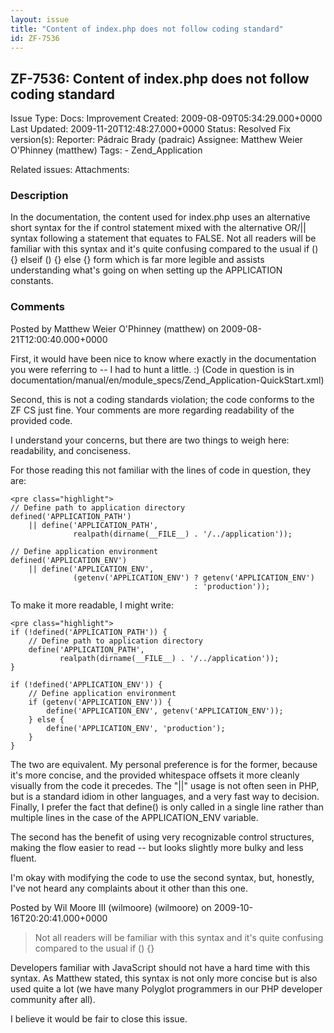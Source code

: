 ```yaml
---
layout: issue
title: "Content of index.php does not follow coding standard"
id: ZF-7536
---
```


ZF-7536: Content of index.php does not follow coding standard
-------------------------------------------------------------

 Issue Type: Docs: Improvement Created: 2009-08-09T05:34:29.000+0000 Last Updated: 2009-11-20T12:48:27.000+0000 Status: Resolved Fix version(s): 
 Reporter:  Pádraic Brady (padraic)  Assignee:  Matthew Weier O'Phinney (matthew)  Tags: - Zend\_Application
 
 Related issues: 
 Attachments: 
### Description

In the documentation, the content used for index.php uses an alternative short syntax for the if control statement mixed with the alternative OR/|| syntax following a statement that equates to FALSE. Not all readers will be familiar with this syntax and it's quite confusing compared to the usual if () {} elseif () {} else {} form which is far more legible and assists understanding what's going on when setting up the APPLICATION constants.

 

 

### Comments

Posted by Matthew Weier O'Phinney (matthew) on 2009-08-21T12:00:40.000+0000

First, it would have been nice to know where exactly in the documentation you were referring to -- I had to hunt a little. :) (Code in question is in documentation/manual/en/module\_specs/Zend\_Application-QuickStart.xml)

Second, this is not a coding standards violation; the code conforms to the ZF CS just fine. Your comments are more regarding readability of the provided code.

I understand your concerns, but there are two things to weigh here: readability, and conciseness.

For those reading this not familiar with the lines of code in question, they are:

 
    <pre class="highlight">
    // Define path to application directory
    defined('APPLICATION_PATH')
        || define('APPLICATION_PATH',
                  realpath(dirname(__FILE__) . '/../application'));
    
    // Define application environment
    defined('APPLICATION_ENV')
        || define('APPLICATION_ENV',
                  (getenv('APPLICATION_ENV') ? getenv('APPLICATION_ENV')
                                             : 'production'));


To make it more readable, I might write:

 
    <pre class="highlight">
    if (!defined('APPLICATION_PATH')) {
        // Define path to application directory
        define('APPLICATION_PATH',
               realpath(dirname(__FILE__) . '/../application'));
    }
    
    if (!defined('APPLICATION_ENV')) {
        // Define application environment
        if (getenv('APPLICATION_ENV')) {
            define('APPLICATION_ENV', getenv('APPLICATION_ENV'));
        } else {
            define('APPLICATION_ENV', 'production');
        }
    }


The two are equivalent. My personal preference is for the former, because it's more concise, and the provided whitespace offsets it more cleanly visually from the code it precedes. The "||" usage is not often seen in PHP, but is a standard idiom in other languages, and a very fast way to decision. Finally, I prefer the fact that define() is only called in a single line rather than multiple lines in the case of the APPLICATION\_ENV variable.

The second has the benefit of using very recognizable control structures, making the flow easier to read -- but looks slightly more bulky and less fluent.

I'm okay with modifying the code to use the second syntax, but, honestly, I've not heard any complaints about it other than this one.

 

 

Posted by Wil Moore III (wilmoore) (wilmoore) on 2009-10-16T20:20:41.000+0000

> Not all readers will be familiar with this syntax and it's quite confusing compared to the usual if () {}

Developers familiar with JavaScript should not have a hard time with this syntax. As Matthew stated, this syntax is not only more concise but is also used quite a lot (we have many Polyglot programmers in our PHP developer community after all).

I believe it would be fair to close this issue.

 

 